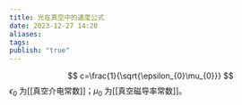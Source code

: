 ```yaml
---
title: 光在真空中的速度公式
date: 2023-12-27 14:20
aliases: 
tags: 
publish: "true"
---
```

$$
c=\frac{1}{\sqrt{\epsilon_{0}\mu_{0}}}
$$
$\epsilon_{0}$ 为[[真空介电常数]]；$\mu_{0}$ 为[[真空磁导率常数]]。
